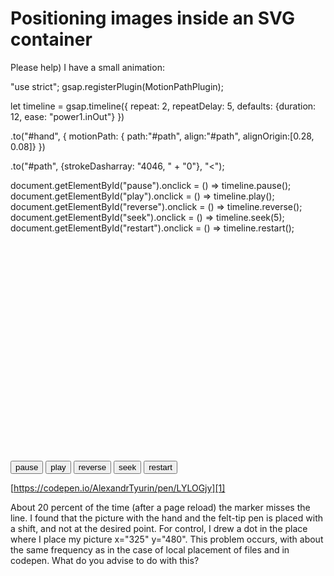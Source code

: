 
# Positioning images inside an SVG container

Please help)
I have a small animation:


"use strict";
gsap.registerPlugin(MotionPathPlugin);

let timeline = gsap.timeline({
  repeat: 2, 
  repeatDelay: 5, 
  defaults: {duration: 12, ease: "power1.inOut"}
})

  .to("#hand", {
    motionPath: {
      path:"#path", 
      align:"#path", 
      alignOrigin:[0.28, 0.08]}
  })

  .to("#path", {strokeDasharray: "4046, " + "0"}, "<");  

document.getElementById("pause").onclick = () => timeline.pause();
document.getElementById("play").onclick = () => timeline.play();
document.getElementById("reverse").onclick = () => timeline.reverse();
document.getElementById("seek").onclick = () => timeline.seek(5);
document.getElementById("restart").onclick = () => timeline.restart();
<script src="https://cdnjs.cloudflare.com/ajax/libs/gsap/3.11.3/MotionPathPlugin.min.js"></script>
<script src="https://cdnjs.cloudflare.com/ajax/libs/gsap/3.11.3/gsap.min.js"></script>
<svg height="600" width="900">
  <circle cx="325" cy="480" r="3"/>
    <image id="hand" xlink:href="https://github.com/avturin1980/GSAP/blob/main/C2L6/hand.png?raw=true" x="325" y="480"/>
    <path id="path" d="M364.5,493.5c-109,26-197.9-28.2-243.4
    -92.6-2.3-3.2-13.4-17.9-11.6-21.4,3.8-7.5,21.7,1.4,27.7,
    3.4,11.3,3.9,70.1,20.6,68.3,36.5-2.5,23-54.1-27.9-58.8
    -34-8.3-10.9-47.6-83.9-7.5-71.4,10.2,3.2,26.9,24.9,21.2,
    35.8-8.2,15.7-20.5,1.3-21-10.5-2-40.1,51.1-64.8,78.2-81.2,
    29.1-17.5,63.8-26.9,91-46.5,29.7-21.5,49.1-53.5,74.8-79.2,
    12.1-12.1,38.3-46.2,50.3-25.3,10.2,17.6-5.2,39.4,12,56.4,
    10.8,10.6,31.5,11.3,37.1,26.8,4.5,12.6-12.4,27.3-4.1,37.7
    s31.4,2.9,40.5-1.9c17-9.1,67-65.8,80.1-26,9.6,29.1-23.5,
    55.7,13.1,78.8,24.4,15.3,62.5,18.1,90.4,15.5,30.3-2.8,85.6
    -25.9,74.2-67.4-10.5-38.1-69.7-6.1-86.3,7.7-29.3,24.4-50.9,
    71.4-27.6,106.3,20.1,30.2,63.9,46.3,98.2,34.9,46.6-15.4,
    24.5-50.5-13.1-59.3-41.8-9.7-79.9,11.2-112.5,35.6C620.1,
    363.9,606,377.5,591,390c-6.7,5.7-42,20.6-30-2,15.3-28.9,
    77.9,23.5,86.3,39.6,24.1,46.8-30.5,72.5-68.2,57.1-12.6-5.2
    -25-14.2-33.2-25.2-5.5-7.3-23.1-51.1.1-51.5,16.6-.3,4.6,
    31.2.1,37.2-9.3,12.4-28.5,20.5-42.3,26.4-25,10.8-58.1,13.4
    -84.8,10.5-21.1-2.3-79.8-36.1-38.9-56.3,26.7-13.1,76.4,12.9,
    94.1,32.9,20.6,23.2,32.3,69.9-6.4,82.5-36.7,12.1-77.1-25.1
    -99.6-49.2-17-18.2-34.8-44.1-56.9-56.8-10.7-6.2-39.1-7.5
    -29.8,10.8s40.9,7.4,51.6-.1c29.9-21,29.3-64.6,23.2-97-6.9
    -36.6-37-62-72.9-67.5-42.2-6.5-80.3,12.2-89.7,55.8-6.2,28.9,
    7.7,84.4,48.9,66.7,34-14.7,10.5-71.9-21.8-55.7-12.9,6.4-18,
    25.5-4.8,34.8,9.3,6.5,29.6,1,25-13-2.9-8.8-18.5-11.6-22-2
    -5.2,14.4,21.4,3.7,6,3" fill = "none" 
    stroke = "blue" stroke-width = "4" stroke-dasharray="0 4046"/>
</svg>

<button id="pause">pause</button>
<button id="play">play</button>
<button id="reverse">reverse</button>
<button id="seek">seek</button>
<button id="restart">restart</button>



[https://codepen.io/AlexandrTyurin/pen/LYLOGjy][1]

About 20 percent of the time (after a page reload) the marker misses the line.
I found that the picture with the hand and the felt-tip pen is placed with a shift, and not at the desired point. For control, I drew a dot in the place where I place my picture x="325" y="480".
This problem occurs, with about the same frequency as in the case of local placement of files and in codepen.
What do you advise to do with this?


        
